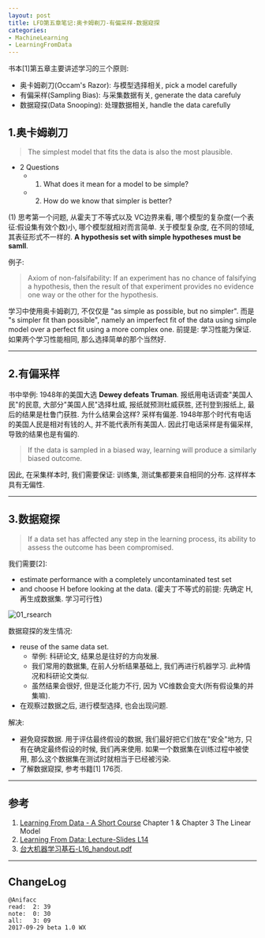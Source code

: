 ```yaml
---
layout: post
title: LFD第五章笔记:奥卡姆剃刀-有偏采样-数据窥探
categories:
- MachineLearning
- LearningFromData
---
```

书本[1]第五章主要讲述学习的三个原则:

- 奥卡姆剃刀(Occam's Razor): 与模型选择相关, pick a model carefully
- 有偏采样(Sampling Bias): 与采集数据有关, generate the data carefuly
- 数据窥探(Data Snooping): 处理数据相关, handle the data carefully

## 1.奥卡姆剃刀

> The simplest model that fits the data is also the most plausible.

- 2 Questions
    - 1. What does it mean for a model to be simple?
    - 2. How do we know that simpler is better?

(1) 思考第一个问题, 从霍夫丁不等式以及 VC边界来看, 哪个模型的复杂度(一个表征:假设集有效个数)小, 哪个模型就相对而言简单. 关于模型复杂度, 在不同的领域, 其表征形式不一样的. **A hypothesis set with simple hypotheses must be samll**.

例子:

> Axiom of non-falsifability: If an experiment has no chance of falsifying a hypothesis, then the result of that experiment provides no evidence one way or the other for the hypothesis.

学习中使用奥卡姆剃刀, 不仅仅是 "as simple as possible, but no simpler". 而是 "s simpler fit than possible", namely an imperfect fit of the data using simple model over a perfect fit using a more complex one. 前提是: 学习性能为保证. 如果两个学习性能相同, 那么选择简单的那个当然好.

---

## 2.有偏采样

书中举例: 1948年的美国大选 **Dewey defeats Truman**. 报纸用电话调查"美国人民"的民意, 大部分"美国人民"选择杜威, 报纸就预测杜威获胜, 还刊登到报纸上, 最后的结果是杜鲁门获胜. 为什么结果会这样? 采样有偏差. 1948年那个时代有电话的美国人民是相对有钱的人, 并不能代表所有美国人. 因此打电话采样是有偏采样, 导致的结果也是有偏的.

> If the data is sampled in a biased way, learning will produce a similarly biased outcome.

因此, 在采集样本时, 我们需要保证: 训练集, 测试集都要来自相同的分布. 这样样本具有无偏性.

---

## 3.数据窥探

> If a data set has affected any step in the learning process, its ability to assess the outcome has been compromised.

我们需要[2]:

- estimate performance with a completely uncontaminated test set
- and choose H before looking at the data. (霍夫丁不等式的前提: 先确定 H, 再生成数据集. 学习可行性)

![01_rsearch](https://dn-learnml.qbox.me/image/ai/lfd_ch05_01_research.JPG)

数据窥探的发生情况:

- reuse of the same data set.
    - 举例: 科研论文, 结果总是往好的方向发展.
    - 我们常用的数据集, 在前人分析结果基础上, 我们再进行机器学习. 此种情况和科研论文类似.
    - 虽然结果会很好, 但是泛化能力不行, 因为 VC维数会变大(所有假设集的并集嘛).
- 在观察过数据之后, 进行模型选择, 也会出现问题.

解决:

- 避免窥探数据. 用于评估最终假设的数据, 我们最好把它们放在"安全"地方, 只有在确定最终假设的时候, 我们再来使用. 如果一个数据集在训练过程中被使用, 那么这个数据集在测试时就相当于已经被污染.
- 了解数据窥探, 参考书籍[1] 176页.

---

## 参考

1. [Learning From Data - A Short Course](http://www.amlbook.com/support.html#_echapters) Chapter 1 & Chapter 3 The Linear Model
2. [Learning From Data: Lecture-Slides L14](http://www.cs.rpi.edu/~magdon/courses/LFD-Slides/SlidesLect14.pdf)
3. [台大机器学习基石-L16_handout.pdf](http://www.csie.ntu.edu.tw/~htlin/mooc/doc/16_handout.pdf)

---

## ChangeLog

```
@Anifacc  
read:  2: 39
note:  0: 30
all:   3: 09
2017-09-29 beta 1.0 WX
```
